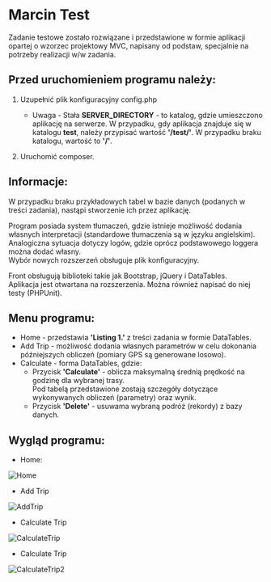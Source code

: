 # Marcin Test
Zadanie testowe zostało rozwiązane i przedstawione w formie aplikacji opartej o wzorzec projektowy MVC, napisany od podstaw, specjalnie na potrzeby realizacji w/w zadania.

## Przed uruchomieniem programu należy:

1. Uzupełnić plik konfiguracyjny config.php

	* Uwaga - Stała **SERVER_DIRECTORY** - to katalog, gdzie umieszczono aplikację na serwerze. 
W przypadku, gdy aplikacja znajduje się w katalogu **test**, należy przypisać wartość **'/test/'**. W przypadku braku katalogu, wartość to **'/'**.

2. Uruchomić composer.

## Informacje:
 W przypadku braku przykładowych tabel w bazie danych (podanych w treści zadania), nastąpi stworzenie ich przez aplikację.

 Program posiada system tłumaczeń, gdzie istnieje możliwość dodania własnych interpretacji (standardowe tłumaczenia są w języku angielskim).
 Analogiczna sytuacja dotyczy logów, gdzie oprócz podstawowego loggera można dodać własny.  
Wybór nowych rozszerzeń obsługuje plik konfiguracyjny.

Front obsługują biblioteki takie jak Bootstrap, jQuery i DataTables.  
Aplikacja jest otwartana na rozszerzenia.  Można również napisać do niej testy (PHPUnit).

## Menu programu:
* Home - przedstawia **'Listing 1.'** z treści zadania w formie DataTables. 
* Add Trip - możliwość dodania własnych parametrów w celu dokonania późniejszych obliczeń (pomiary GPS są generowane losowo).
* Calculate - forma DataTables, gdzie:  
    * Przycisk **'Calculate'** - oblicza maksymalną średnią prędkość na godzinę dla wybranej trasy.  
	Pod tabelą przedstawione zostają szczegóły dotyczące wykonywanych obliczeń (parametry) oraz wynik. 
    * Przycisk **'Delete'** -  usuwama wybraną podróż (rekordy) z bazy danych. 


## Wygląd programu: 
* Home:  


![Home](https://user-images.githubusercontent.com/48167156/59503738-7bd5d180-8ea1-11e9-918d-3e69070d6d0c.jpg)

* Add Trip


![AddTrip](https://user-images.githubusercontent.com/48167156/59503804-a32c9e80-8ea1-11e9-800e-07d4f268d9b8.jpg)

* Calculate Trip


![CalculateTrip](https://user-images.githubusercontent.com/48167156/59503811-a889e900-8ea1-11e9-8eea-a1ea0998b7c6.jpg)

* Calculate Trip


![CalculateTrip2](https://user-images.githubusercontent.com/48167156/59503817-ac1d7000-8ea1-11e9-921d-3a9275e18444.jpg)
